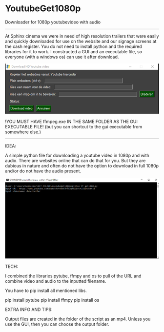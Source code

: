 # YoutubeGet1080p
Downloader for 1080p youtubevideo with audio

-------------


At Sphinx cinema we were in need of high resolution trailers that were easily and quickly downloaded for use on the website and our signage screens at the cash register. You do not need to install python and the required libraries for it to work. I constructed a GUI and an executable file, so everyone (with a windows os) can use it after download. 

![](./assets/Youtube_Gui.PNG)

!YOU MUST HAVE ffmpeg.exe IN THE SAME FOLDER AS THE GUI EXECUTABLE FILE!
(but you can shortcut to the gui executable from somewhere else.)

-------------

IDEA:

A simple python file for downloading a youtube video in 1080p and with audio. There are websites online that can do that for you. But they are dubious in nature and often do not have the option to download in full 1080p and/or do not have the audio present.

![](./assets/Screen_YT_get1080.PNG)


TECH:

I combined the libraries pytube, ffmpy and os to pull of the URL and combine video and audio to the inputted filename.

You have to pip install all mentioned libs.

pip install pytube
pip install ffmpy
pip install os


EXTRA INFO AND TIPS:

Output files are created in the folder of the script as an mp4. Unless you use the GUI, then you can choose the output folder.



